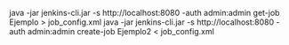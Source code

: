 java -jar jenkins-cli.jar -s http://localhost:8080 -auth admin:admin  get-job  Ejemplo  > job_config.xml
java -jar jenkins-cli.jar -s http://localhost:8080 -auth admin:admin  create-job  Ejemplo2  < job_config.xml

